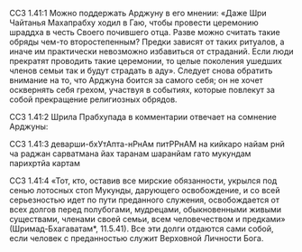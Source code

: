 ССЗ 1.41:1	Можно поддержать Арджуну в его мнении: «Даже Шри Чайтанья Махапрабху ходил в Гаю, чтобы провести церемонию шраддха в честь Своего почившего отца. Разве можно считать такие обряды чем-то второстепенным? Предки зависят от таких ритуалов, а иначе им практически невозможно избавиться от страданий. Если люди прекратят проводить такие церемонии, то целые поколения ушедших членов семьи так и будут страдать в аду». Следует снова обратить внимание на то, что Арджуна боится за самого себя; он не хочет осквернять себя грехом, участвуя в событиях, которые повлекут за собой прекращение религиозных обрядов.

ССЗ 1.41:2	Шрила Прабхупада в комментарии отвечает на сомнение Арджуны:

ССЗ 1.41:3	деварши-бхУтАпта-нРнАм питРРнАМ на кийкаро найам рнй ча раджан сарватмана йах таранам шаранйам гато мукундам парихртйа картам

ССЗ 1.41:4	«Тот, кто, оставив все мирские обязанности, укрылся под сенью лотосных стоп Мукунды, дарующего освобождение, и со всей серьезностью идет по пути преданного служения, освобождается от всех долгов перед полубогами, мудрецами, обыкновенными живыми существами, членами своей семьи, всем человечеством и предками» (Шримад-Бхагаватам\*, 11.5.41). Все эти долги отдаются сами собой, если человек с преданностью служит Верховной Личности Бога.